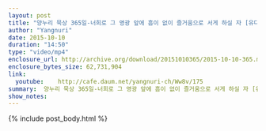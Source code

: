 ```yaml
---
layout: post
title: "양누리 묵상 365일-너희로 그 영광 앞에 흠이 없이 즐거움으로 서게 하실 자 [유다서 1:24]"
author: "Yangnuri"
date: 2015-10-10
duration: "14:50"
type: "video/mp4"
enclosure_url: http://archive.org/download/20151010365/2015-10-10-365.mp4
enclosure_bytes_size: 62,731,904       
link:
  youtube:    http://cafe.daum.net/yangnuri-ch/Ww8v/175
summary:  양누리 묵상 365일-너희로 그 영광 앞에 흠이 없이 즐거움으로 서게 하실 자 [유다서 1:24]
show_notes:
---
```

{% include post_body.html %}
